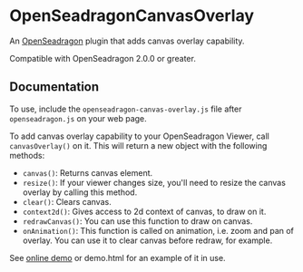 # OpenSeadragonCanvasOverlay

An [OpenSeadragon](http://openseadragon.github.io) plugin that adds canvas overlay capability.

Compatible with OpenSeadragon 2.0.0 or greater.

## Documentation

To use, include the `openseadragon-canvas-overlay.js` file after `openseadragon.js` on your web page.

To add canvas overlay capability to your OpenSeadragon Viewer, call `canvasOverlay()` on it. This will return a new object with the following methods:

* `canvas()`: Returns canvas element.
* `resize()`: If your viewer changes size, you'll need to resize the canvas overlay by calling this method.
* `clear()`: Clears canvas.
* `context2d()`: Gives access to 2d context of canvas, to draw on it.
* `redrawCanvas()`: You can use this function to draw on canvas. 
* `onAnimation()`: This function is called on animation, i.e. zoom and pan of overlay. You can use it to clear canvas before redraw, for example. 

See [online demo](http://altert.github.io/OpenSeadragonCanvasOverlay/demo.html) or demo.html for an example of it in use. 

